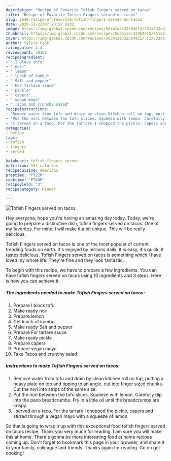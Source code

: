 ```yaml
---
description: "Recipe of Favorite Tofish Fingers served on tacos"
title: "Recipe of Favorite Tofish Fingers served on tacos"
slug: 1648-recipe-of-favorite-tofish-fingers-served-on-tacos
date: 2020-11-22T07:20:57.810Z
image: https://img-global.cpcdn.com/recipes/5d3b1aec32364e15/751x532cq70/tofish-fingers-served-on-tacos-recipe-main-photo.jpg
thumbnail: https://img-global.cpcdn.com/recipes/5d3b1aec32364e15/751x532cq70/tofish-fingers-served-on-tacos-recipe-main-photo.jpg
cover: https://img-global.cpcdn.com/recipes/5d3b1aec32364e15/751x532cq70/tofish-fingers-served-on-tacos-recipe-main-photo.jpg
author: Sylvia Cook
ratingvalue: 4.4
reviewcount: 39162
recipeingredient:
- " I block tofu"
- " nori"
- " lemon"
- " lunch of kombu"
- " Salt and pepper"
- " For tartare ssuce"
- " pickle"
- " capers"
- " vegan mayo"
- " Tacos and crunchy salad"
recipeinstructions:
- "Remove water from tofu and drain by clean kitchen roll on top, putting a heavy plate on top and tipping to an angle. cut into finger sized chunks. Cut the nori into strips of the same size."
- "Put the nori between the tofu slices. Squeeze with lemon. Carefully dip into the pano breadcrumbs. Fry in a little oil until the breadcrumbs are crispy."
- "I served on a taco. For the tartare I chopped the pickle, capers and stirred through a vegan mayo with a squeeze of lemon."
categories:
- Recipe
tags:
- tofish
- fingers
- served

katakunci: tofish fingers served 
nutrition: 154 calories
recipecuisine: American
preptime: "PT22M"
cooktime: "PT40M"
recipeyield: "3"
recipecategory: Dinner

---
```



![Tofish Fingers served on tacos](https://img-global.cpcdn.com/recipes/5d3b1aec32364e15/751x532cq70/tofish-fingers-served-on-tacos-recipe-main-photo.jpg)

Hey everyone, hope you're having an amazing day today. Today, we're going to prepare a distinctive dish, tofish fingers served on tacos. One of my favorites. For mine, I will make it a bit unique. This will be really delicious.



Tofish Fingers served on tacos is one of the most popular of current trending foods on earth. It's enjoyed by millions daily. It is easy, it's quick, it tastes delicious. Tofish Fingers served on tacos is something which I have loved my whole life. They're fine and they look fantastic.


To begin with this recipe, we have to prepare a few ingredients. You can have tofish fingers served on tacos using 10 ingredients and 3 steps. Here is how you can achieve it.

<!--inarticleads1-->

##### The ingredients needed to make Tofish Fingers served on tacos:

1. Prepare  I block tofu
1. Make ready  nori
1. Prepare  lemon
1. Get  lunch of kombu
1. Make ready  Salt and pepper
1. Prepare  For tartare ssuce
1. Make ready  pickle
1. Prepare  capers
1. Prepare  vegan mayo
1. Take  Tacos and crunchy salad




<!--inarticleads2-->

##### Instructions to make Tofish Fingers served on tacos:

1. Remove water from tofu and drain by clean kitchen roll on top, putting a heavy plate on top and tipping to an angle. cut into finger sized chunks. Cut the nori into strips of the same size.
1. Put the nori between the tofu slices. Squeeze with lemon. Carefully dip into the pano breadcrumbs. Fry in a little oil until the breadcrumbs are crispy.
1. I served on a taco. For the tartare I chopped the pickle, capers and stirred through a vegan mayo with a squeeze of lemon.




So that is going to wrap it up with this exceptional food tofish fingers served on tacos recipe. Thank you very much for reading. I am sure you will make this at home. There's gonna be more interesting food at home recipes coming up. Don't forget to bookmark this page in your browser, and share it to your family, colleague and friends. Thanks again for reading. Go on get cooking!
